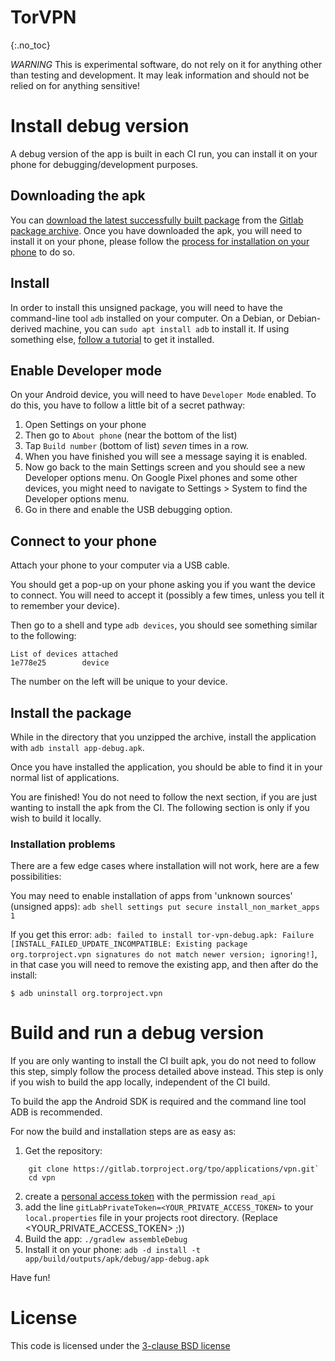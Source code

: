 # TorVPN
{:.no_toc}

*WARNING* This is experimental software, do not rely on it for anything other than testing and development. It may leak information and should not be relied on for anything sensitive!

# Install debug version

A debug version of the app is built in each CI run, you can install it on your phone for debugging/development purposes.

## Downloading the apk

You can [download the latest successfully built package](https://gitlab.torproject.org/tpo/applications/vpn/-/package_files/1206/download) from the [Gitlab package archive](https://gitlab.torproject.org/tpo/applications/vpn/-/packages). Once you have downloaded the apk, you will need to install it on your phone, please follow the [process for installation on your phone](#install-package-on-phone) to do so.

## Install

In order to install this unsigned package, you will need to have the command-line tool `adb` installed on your computer. On a Debian, or Debian-derived machine, you can `sudo apt install adb` to install it. If using something else, [follow a tutorial](https://www.xda-developers.com/install-adb-windows-macos-linux/) to get it installed.

## Enable Developer mode
On your Android device, you will need to have `Developer Mode` enabled. To do this, you have to follow a little bit of a secret pathway:

1. Open Settings on your phone
2. Then go to `About phone` (near the bottom of the list)
4. Tap `Build number` (bottom of list) *seven* times in a row.
5. When you have finished you will see a message saying it is enabled.
6. Now go back to the main Settings screen and you should see a new Developer options menu. On Google Pixel phones and some other devices, you might need to navigate to Settings > System to find the Developer options menu.
7. Go in there and enable the USB debugging option.

## Connect to your phone
Attach your phone to your computer via a USB cable. 

You should get a pop-up on your phone asking you if you want the device to connect. You will need to accept it (possibly a few times, unless you tell it to remember your device).

Then go to a shell and type `adb devices`, you should see something similar to the following:

```
List of devices attached
1e778e25        device
```

The number on the left will be unique to your device.

## Install the package
While in the directory that you unzipped the archive, install the application with `adb install app-debug.apk`.

Once you have installed the application, you should be able to find it in your normal list of applications.

You are finished! You do not need to follow the next section, if you are just wanting to install the apk from the CI. The following section is only if you wish to build it locally.

### Installation problems

There are a few edge cases where installation will not work, here are a few possibilities:

You may need to enable installation of apps from 'unknown sources' (unsigned apps):
`adb shell settings put secure install_non_market_apps 1`

If you get this error: `adb: failed to install tor-vpn-debug.apk: Failure [INSTALL_FAILED_UPDATE_INCOMPATIBLE: Existing package org.torproject.vpn signatures do not match newer version; ignoring!]`, in that case you will need to remove the existing app, and then after do the install:

```
$ adb uninstall org.torproject.vpn
```

# Build and run a debug version
If you are only wanting to install the CI built apk, you do not need to follow this step, simply follow the process detailed above instead. This step is only if you wish to build the app locally, independent of the CI build.

To build the app the Android SDK is required and the command line tool ADB is recommended.

For now the build and installation steps are as easy as:
1. Get the repository:
```
    git clone https://gitlab.torproject.org/tpo/applications/vpn.git`
    cd vpn
```
2. create a [personal access token](https://docs.gitlab.com/ee/security/token_overview.html#personal-access-tokens) with the permission `read_api`
3. add the line `gitLabPrivateToken=<YOUR_PRIVATE_ACCESS_TOKEN>` to your `local.properties` file in your projects root directory. (Replace <YOUR_PRIVATE_ACCESS_TOKEN> ;))
4. Build the app: `./gradlew assembleDebug`
5. Install it on your phone: `adb -d install -t app/build/outputs/apk/debug/app-debug.apk`

Have fun!


# License

This code is licensed under the [3-clause BSD license](https://opensource.org/license/bsd-3-clause/)

